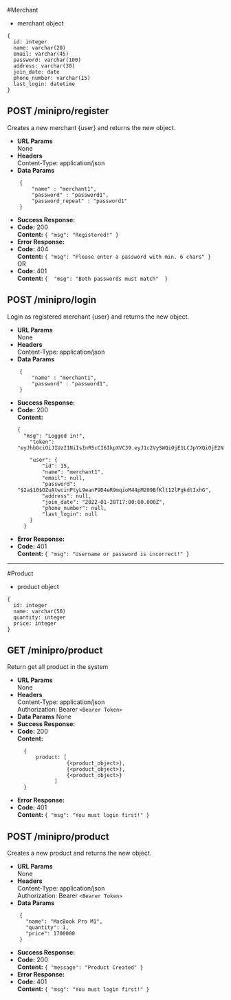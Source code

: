 #Merchant
* merchant object
```
{
  id: integer
  name: varchar(20)
  email: varchar(45)
  password: varchar(100)
  address: varchar(30)
  join_date: date
  phone_number: varchar(15)
  last_login: datetime 
}
```
**POST /minipro/register**
----
  Creates a new merchant {user} and returns the new object.
* **URL Params**  
  None
* **Headers**  
  Content-Type: application/json  
* **Data Params**  
```
    {
        "name" : "merchant1",
        "password" : "password1",
        "password_repeat" : "password1"
    }
```
* **Success Response:**  
* **Code:** 200  
  **Content:**  `{ "msg": "Registered!" }` 
* **Error Response:**
 * **Code:** 404  
  **Content:** `{ "msg": "Please enter a password with min. 6 chars" }`  
  OR  
  * **Code:** 401  
  **Content:** `{  "msg": "Both passwords must match"  }`

**POST /minipro/login**
----
  Login as registered merchant {user} and returns the new object.
* **URL Params**  
  None
* **Headers**  
  Content-Type: application/json  
* **Data Params**  
```
    {
        "name" : "merchant1",
        "password" : "password1",
    }
```
* **Success Response:**  
* **Code:** 200  
  **Content:**  
  ```
  {       
    "msg": "Logged in!",
      "token": "eyJhbGciOiJIUzI1NiIsInR5cCI6IkpXVCJ9.eyJ1c2VySWQiOjE1LCJpYXQiOjE2NDM0MjcyMzMsImV4cCI6MTY0NDAzMjAzM30.u_qWwYmo7kLRViA8d34j7X9fw5KXDSeYewnjMP_mtE4",
      
      "user": {
          "id": 15,
          "name": "merchant1",
          "email": null,
          "password": "$2a$10$OZuAtwcinPtyL9eanP9D4eR9mqioM44pM209BfKlt12lPgkdtIxhG",
          "address": null,
          "join_date": "2022-01-28T17:00:00.000Z",
          "phone_number": null,
          "last_login": null
      } 
    }
    ```
* **Error Response:**
* **Code:** 401  
**Content:** `{ "msg": "Username or password is incorrect!" }`
----
#Product
* product object
```
{
  id: integer
  name: varchar(50)
  quantity: integer
  price: integer
}
```
**GET /minipro/product**
----
  Return get all product in the system
* **URL Params**  
  None
* **Headers**  
  Content-Type: application/json  
  Authorization: Bearer `<Bearer Token>`
* **Data Params**
  None  
* **Success Response:**  
* **Code:** 200  
  **Content:**  
  ```
    { 
        product: [
                  {<product_object>},
                  {<product_object>},
                  {<product_object>}
              ]
    }
  ``` 
* **Error Response:**
 * **Code:** 401  
  **Content:** `{ "msg": "You must login first!" }`

**POST /minipro/product**
----
  Creates a new product and returns the new object.
* **URL Params**  
  None
* **Headers**  
  Content-Type: application/json  
  Authorization: Bearer `<Bearer Token>`
* **Data Params**  
```
    {
      "name": "MacBook Pro M1",
      "quantity": 1,
      "price": 1700000
    }
```
* **Success Response:**  
* **Code:** 200  
  **Content:**  `{ "message": "Product Created" }` 
* **Error Response:**
 * **Code:** 401  
  **Content:** `{ "msg": "You must login first!" }`



